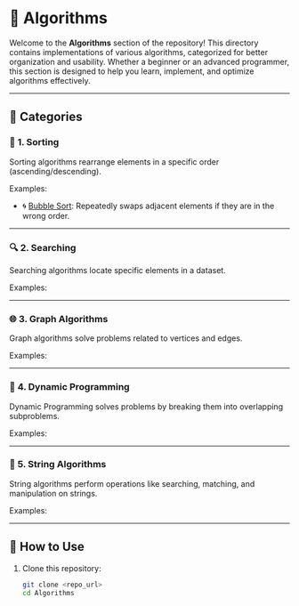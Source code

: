 # 📂 Algorithms

Welcome to the **Algorithms** section of the repository! This directory contains implementations of various algorithms, categorized for better organization and usability. Whether a beginner or an advanced programmer, this section is designed to help you learn, implement, and optimize algorithms effectively.

---

## 🚀 Categories

### 📑 **1. Sorting**

Sorting algorithms rearrange elements in a specific order (ascending/descending).

Examples:

- 🌀 [Bubble Sort](https://github.com/akshaykumar-gunari/ak-codelab/tree/master/Algorithms/Sorting/bubble_sort.py): Repeatedly swaps adjacent elements if they are in the wrong order.

---

### 🔍 **2. Searching**

Searching algorithms locate specific elements in a dataset.

Examples:


---

### 🌐 **3. Graph Algorithms**

Graph algorithms solve problems related to vertices and edges.

Examples:


---

### 🧮 **4. Dynamic Programming**

Dynamic Programming solves problems by breaking them into overlapping subproblems.

Examples:


---

### 🔡 **5. String Algorithms**

String algorithms perform operations like searching, matching, and manipulation on strings.

Examples:

---

## 📜 How to Use

1. Clone this repository:

    ```bash
    git clone <repo_url>
    cd Algorithms
    ```
